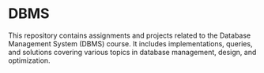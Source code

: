 # DBMS
This repository contains assignments and projects related to the Database Management System (DBMS) course. It includes implementations, queries, and solutions covering various topics in database management, design, and optimization.
